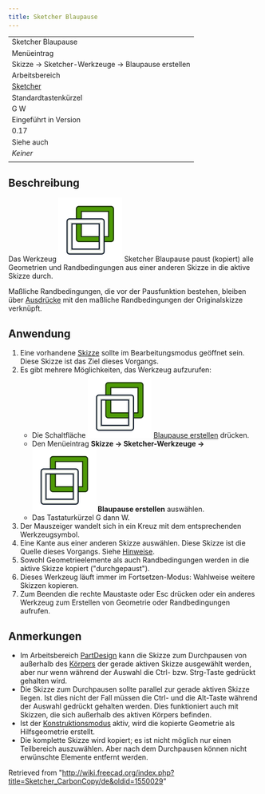 ```yaml
---
title: Sketcher Blaupause
---
```


|                                                            |
| ---------------------------------------------------------- |
| Sketcher Blaupause                                         |
| Menüeintrag                                                |
| Skizze → Sketcher-Werkzeuge → Blaupause erstellen          |
| Arbeitsbereich                                             |
| [Sketcher](/Sketcher_Workbench/de "Sketcher Workbench/de") |
| Standardtastenkürzel                                       |
| G W                                                        |
| Eingeführt in Version                                      |
| 0.17                                                       |
| Siehe auch                                                 |
| _Keiner_                                                   |
|                                                            |

## Beschreibung

Das Werkzeug ![](/src/assets/images/Sketcher_CarbonCopy.svg) Sketcher Blaupause paust (kopiert) alle Geometrien und Randbedingungen aus einer anderen Skizze in die aktive Skizze durch.

Maßliche Randbedingungen, die vor der Pausfunktion bestehen, bleiben über [Ausdrücke](/Expressions/de "Expressions/de") mit den maßliche Randbedingungen der Originalskizze verknüpft.

## Anwendung

1. Eine vorhandene [Skizze](/Sketcher_NewSketch/de "Sketcher NewSketch/de") sollte im Bearbeitungsmodus geöffnet sein. Diese Skizze ist das Ziel dieses Vorgangs.
2. Es gibt mehrere Möglichkeiten, das Werkzeug aufzurufen:
   - Die Schaltfläche ![](/src/assets/images/Sketcher_CarbonCopy.svg) [Blaupause erstellen](/Sketcher_CarbonCopy "Sketcher CarbonCopy") drücken.
   - Den Menüeintrag **Skizze → Sketcher-Werkzeuge → ![](/src/assets/images/Sketcher_CarbonCopy.svg) Blaupause erstellen** auswählen.
   - Das Tastaturkürzel G dann W.
3. Der Mauszeiger wandelt sich in ein Kreuz mit dem entsprechenden Werkzeugsymbol.
4. Eine Kante aus einer anderen Skizze auswählen. Diese Skizze ist die Quelle dieses Vorgangs. Siehe [Hinweise](#Hinweise).
5. Sowohl Geometrieelemente als auch Randbedingungen werden in die aktive Skizze kopiert ("durchgepaust").
6. Dieses Werkzeug läuft immer im Fortsetzen-Modus: Wahlweise weitere Skizzen kopieren.
7. Zum Beenden die rechte Maustaste oder Esc drücken oder ein anderes Werkzeug zum Erstellen von Geometrie oder Randbedingungen aufrufen.

## Anmerkungen

- Im Arbeitsbereich [PartDesign](/PartDesign_Workbench/de "PartDesign Workbench/de") kann die Skizze zum Durchpausen von außerhalb des [Körpers](/PartDesign_Body/de "PartDesign Body/de") der gerade aktiven Skizze ausgewählt werden, aber nur wenn während der Auswahl die Ctrl- bzw. Strg-Taste gedrückt gehalten wird.
- Die Skizze zum Durchpausen sollte parallel zur gerade aktiven Skizze liegen. Ist dies nicht der Fall müssen die Ctrl- und die Alt-Taste während der Auswahl gedrückt gehalten werden. Dies funktioniert auch mit Skizzen, die sich außerhalb des aktiven Körpers befinden.
- Ist der [Konstruktionsmodus](/Sketcher_ToggleConstruction/de "Sketcher ToggleConstruction/de") aktiv, wird die kopierte Geometrie als Hilfsgeometrie erstellt.
- Die komplette Skizze wird kopiert; es ist nicht möglich nur einen Teilbereich auszuwählen. Aber nach dem Durchpausen können nicht erwünschte Elemente entfernt werden.

Retrieved from "<http://wiki.freecad.org/index.php?title=Sketcher_CarbonCopy/de&oldid=1550029>"
